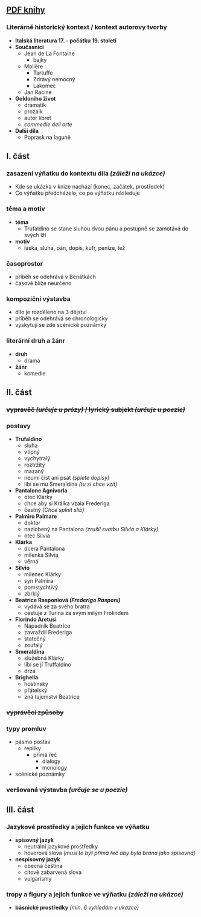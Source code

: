 ## [PDF knihy](https://web2.mlp.cz/koweb/00/04/57/63/74/sluha_dvou_panu.pdf)
### Literárně historický kontext / kontext autorovy tvorby
- **Italská literatura 17. - počátku 19. století**
- **Současníci**
	- Jean de La Fontaine
		- bajky
	- Molière
		- Tartuffe
		- Zdravý nemocný
		- Lakomec
	- Jan Racine
- **Goldoniho život**
	- dramatik
	- prozaik
	- autor libret
	- *commedie dell arte*
- **Další díla**
	- Poprask na laguně
## I. část

### zasazení výňatku do kontextu díla *(záleží na ukázce)*
- Kde se ukázka v knize nachází (konec, začátek, prostředek)
- Co výňatku předcházelo, co po výňatku následuje 
### téma a motiv
- **téma**
	- Trufaldino se stane sluhou dvou pánu a postupně se zamotává do svých lží
- **motiv**
	- láska, sluha, pán, dopis, kufr, peníze, lež
### časoprostor
- příběh se odehrává v Benátkách
- časově blíže neurčeno
### kompoziční výstavba
- dílo je rozděleno na 3 dějství
- příběh se odehrává se chronologicky
- vyskytují se zde scénické poznámky
### literární druh a žánr
- **druh**
	- drama
- **žánr**
	- komedie
## II. část
### ~~vypravěč *(určuje u prózy)* / lyrický subjekt *(určuje u poezie)*~~
### postavy
- **Trufaldino**
	- sluha
	- vtipný
	- vychytralý
	- roztržitý
	- mazaný
	- neumí číst ani psát *(splete dopisy)*
	- libí se mu Smeraldina *(tu si chce vzít)*
- **Pantalone Agnivorla**
	- otec Klárky
	- chce aby si Králka vzala Frederiga
	- čestný *(Chce splnit slib)*
- **Palmiro Palmare**
	- doktor
	- nazlobený na Pantalona *(zrušil svatbu Silvia a Klárky)*
	- otec Silvia
- **Klárka**
	- dcera Pantalona
	- milenka Silvia
	- věrná
- **Silvio**
	- milenec Klárky
	- syn Palmira
	- pomstychtivý
	- zbrklý
- **Beatrice Rasponiová *(Frederigo Rasponi)***
	- vydává se za svého bratra
	- cestuje z Turína za svým milým Frolindem
- **Florindo Aretusi**
	- Nápadník Beatrice
	- zavraždil Frederiga
	- statečný
	- zoufalý
- **Smeraldina**
	- služebná Klárky
	- libí se jí Truffaldino
	- drzá
- **Brighella**
	- hostinský
	- přátelský
	- zná tajemství Beatrice
### ~~vyprávěcí způsoby~~
### typy promluv
- pásmo postav
	- repliky
		- přímá řeč
			- dialogy
			- monology
- scénické poznámky
### ~~veršovaná výstavba  *(určuje se u poezie)*~~
## III. část
### Jazykové prostředky a jejich funkce ve výňatku
- **spisovný jazyk**
	- neutrální jazykové prostředky
	- hovorová slova *(musí to být přímá řeč aby byla brána jako spisovná)*
- **nespisovný jazyk**
	- obecná čeština
	- citově zabarvená slova
	- vulgarismy
### tropy a figury a jejich funkce ve výňatku *(záleží na ukázce)*
- **básnické prostředky** *(min. 6 vyhledám v ukázce)*